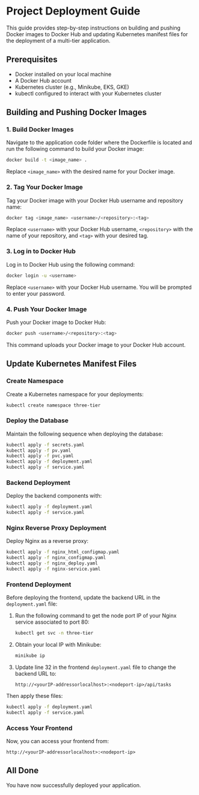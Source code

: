 # Project Deployment Guide

This guide provides step-by-step instructions on building and pushing Docker images to Docker Hub and updating Kubernetes manifest files for the deployment of a multi-tier application.

## Prerequisites

- Docker installed on your local machine
- A Docker Hub account
- Kubernetes cluster (e.g., Minikube, EKS, GKE)
- kubectl configured to interact with your Kubernetes cluster

## Building and Pushing Docker Images

### 1. Build Docker Images

Navigate to the application code folder where the Dockerfile is located and run the following command to build your Docker image:

```bash
docker build -t <image_name> .
```

Replace `<image_name>` with the desired name for your Docker image.

### 2. Tag Your Docker Image

Tag your Docker image with your Docker Hub username and repository name:

```bash
docker tag <image_name> <username>/<repository>:<tag>
```

Replace `<username>` with your Docker Hub username, `<repository>` with the name of your repository, and `<tag>` with your desired tag.

### 3. Log in to Docker Hub

Log in to Docker Hub using the following command:

```bash
docker login -u <username>
```

Replace `<username>` with your Docker Hub username. You will be prompted to enter your password.

### 4. Push Your Docker Image

Push your Docker image to Docker Hub:

```bash
docker push <username>/<repository>:<tag>
```

This command uploads your Docker image to your Docker Hub account.

## Update Kubernetes Manifest Files

### Create Namespace

Create a Kubernetes namespace for your deployments:

```bash
kubectl create namespace three-tier
```

### Deploy the Database

Maintain the following sequence when deploying the database:

```bash
kubectl apply -f secrets.yaml
kubectl apply -f pv.yaml
kubectl apply -f pvc.yaml
kubectl apply -f deployment.yaml
kubectl apply -f service.yaml
```

### Backend Deployment

Deploy the backend components with:

```bash
kubectl apply -f deployment.yaml
kubectl apply -f service.yaml
```

### Nginx Reverse Proxy Deployment

Deploy Nginx as a reverse proxy:

```bash
kubectl apply -f nginx_html_configmap.yaml
kubectl apply -f nginx_configmap.yaml
kubectl apply -f nginx_deploy.yaml
kubectl apply -f nginx-service.yaml
```

### Frontend Deployment

Before deploying the frontend, update the backend URL in the `deployment.yaml` file:

1. Run the following command to get the node port IP of your Nginx service associated to port 80:

    ```bash
    kubectl get svc -n three-tier
    ```

2. Obtain your local IP with Minikube:

    ```bash
    minikube ip
    ```

3. Update line 32 in the frontend `deployment.yaml` file to change the backend URL to:

    ```
    http://<yourIP-addressorlocalhost>:<nodeport-ip>/api/tasks
    ```

Then apply these files:

```bash
kubectl apply -f deployment.yaml
kubectl apply -f service.yaml
```

### Access Your Frontend

Now, you can access your frontend from:

```
http://<yourIP-addressorlocalhost>:<nodeport-ip>
```

## All Done

You have now successfully deployed your application.

